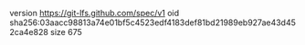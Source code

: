 version https://git-lfs.github.com/spec/v1
oid sha256:03aacc98813a74e01bf5c4523edf4183def81bd21989eb927ae43d452ca4e828
size 675
